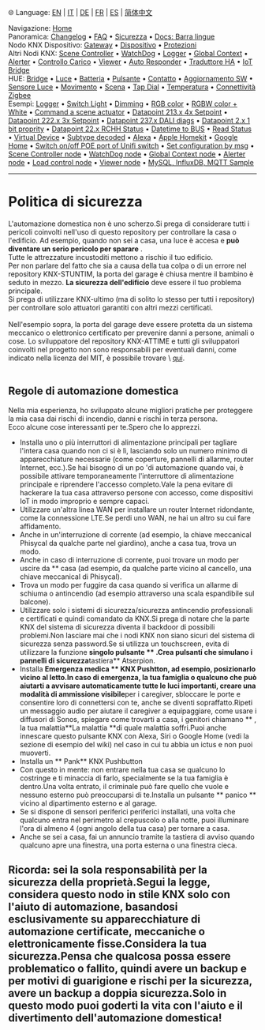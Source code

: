 🌐 Language: [EN](/node-red-contrib-knx-ultimate/wiki/SECURITY) | [IT](/node-red-contrib-knx-ultimate/wiki/it-SECURITY) | [DE](/node-red-contrib-knx-ultimate/wiki/de-SECURITY) | [FR](/node-red-contrib-knx-ultimate/wiki/fr-SECURITY) | [ES](/node-red-contrib-knx-ultimate/wiki/es-SECURITY) | [简体中文](/node-red-contrib-knx-ultimate/wiki/zh-CN-SECURITY)
<!-- NAV START -->
Navigazione: [Home](https://supergiovane.github.io/node-red-contrib-knx-ultimate/wiki/it-Home)  
Panoramica: [Changelog](https://github.com/Supergiovane/node-red-contrib-knx-ultimate/blob/master/CHANGELOG.md) • [FAQ](https://supergiovane.github.io/node-red-contrib-knx-ultimate/wiki/it-FAQ-Troubleshoot) • [Sicurezza](https://supergiovane.github.io/node-red-contrib-knx-ultimate/wiki/it-SECURITY) • [Docs: Barra lingue](https://supergiovane.github.io/node-red-contrib-knx-ultimate/wiki/it-Docs-Language-Bar)  
Nodo KNX Dispositivo: [Gateway](https://supergiovane.github.io/node-red-contrib-knx-ultimate/wiki/it-Gateway-configuration) • [Dispositivo](https://supergiovane.github.io/node-red-contrib-knx-ultimate/wiki/it-Device) • [Protezioni](https://supergiovane.github.io/node-red-contrib-knx-ultimate/wiki/it-Protections)  
Altri Nodi KNX: [Scene Controller](https://supergiovane.github.io/node-red-contrib-knx-ultimate/wiki/it-SceneController-Configuration) • [WatchDog](https://supergiovane.github.io/node-red-contrib-knx-ultimate/wiki/it-WatchDog-Configuration) • [Logger](https://supergiovane.github.io/node-red-contrib-knx-ultimate/wiki/it-Logger-Configuration) • [Global Context](https://supergiovane.github.io/node-red-contrib-knx-ultimate/wiki/it-GlobalVariable) • [Alerter](https://supergiovane.github.io/node-red-contrib-knx-ultimate/wiki/it-Alerter-Configuration) • [Controllo Carico](https://supergiovane.github.io/node-red-contrib-knx-ultimate/wiki/it-LoadControl-Configuration) • [Viewer](https://supergiovane.github.io/node-red-contrib-knx-ultimate/wiki/it-knxUltimateViewer) • [Auto Responder](https://supergiovane.github.io/node-red-contrib-knx-ultimate/wiki/it-KNXAutoResponder) • [Traduttore HA](https://supergiovane.github.io/node-red-contrib-knx-ultimate/wiki/it-HATranslator) • [IoT Bridge](https://supergiovane.github.io/node-red-contrib-knx-ultimate/wiki/it-IoT-Bridge-Configuration)  
HUE: [Bridge](https://supergiovane.github.io/node-red-contrib-knx-ultimate/wiki/it-HUE+Bridge+configuration) • [Luce](https://supergiovane.github.io/node-red-contrib-knx-ultimate/wiki/it-HUE+Light) • [Batteria](https://supergiovane.github.io/node-red-contrib-knx-ultimate/wiki/it-HUE+Battery) • [Pulsante](https://supergiovane.github.io/node-red-contrib-knx-ultimate/wiki/it-HUE+Button) • [Contatto](https://supergiovane.github.io/node-red-contrib-knx-ultimate/wiki/it-HUE+Contact+sensor) • [Aggiornamento SW](https://supergiovane.github.io/node-red-contrib-knx-ultimate/wiki/it-HUE+Device+software+update) • [Sensore Luce](https://supergiovane.github.io/node-red-contrib-knx-ultimate/wiki/it-HUE+Light+sensor) • [Movimento](https://supergiovane.github.io/node-red-contrib-knx-ultimate/wiki/it-HUE+Motion) • [Scena](https://supergiovane.github.io/node-red-contrib-knx-ultimate/wiki/it-HUE+Scene) • [Tap Dial](https://supergiovane.github.io/node-red-contrib-knx-ultimate/wiki/it-HUE+Tapdial) • [Temperatura](https://supergiovane.github.io/node-red-contrib-knx-ultimate/wiki/it-HUE+Temperature+sensor) • [Connettività Zigbee](https://supergiovane.github.io/node-red-contrib-knx-ultimate/wiki/it-HUE+Zigbee+connectivity)  
Esempi: [Logger](https://supergiovane.github.io/node-red-contrib-knx-ultimate/wiki/it-Logger-Sample) • [Switch Light](https://supergiovane.github.io/node-red-contrib-knx-ultimate/wiki/-Sample---Switch-light) • [Dimming](https://supergiovane.github.io/node-red-contrib-knx-ultimate/wiki/-Sample---Dimming) • [RGB color](https://supergiovane.github.io/node-red-contrib-knx-ultimate/wiki/-Sample---RGB-Color) • [RGBW color + White](https://supergiovane.github.io/node-red-contrib-knx-ultimate/wiki/-Sample---RGBW-Color-plus-White) • [Command a scene actuator](https://supergiovane.github.io/node-red-contrib-knx-ultimate/wiki/-Sample---Control-a-scene-actuator) • [Datapoint 213.x 4x Setpoint](https://supergiovane.github.io/node-red-contrib-knx-ultimate/wiki/-Sample---DPT213) • [Datapoint 222.x 3x Setpoint](https://supergiovane.github.io/node-red-contrib-knx-ultimate/wiki/-Sample---DPT222) • [Datapoint 237.x DALI diags](https://supergiovane.github.io/node-red-contrib-knx-ultimate/wiki/-Sample---DPT237) • [Datapoint 2.x 1 bit proprity](https://supergiovane.github.io/node-red-contrib-knx-ultimate/wiki/-Sample---DPT2) • [Datapoint 22.x RCHH Status](https://supergiovane.github.io/node-red-contrib-knx-ultimate/wiki/-Sample---DPT22) • [Datetime to BUS](https://supergiovane.github.io/node-red-contrib-knx-ultimate/wiki/-Sample---DateTime-to-BUS) • [Read Status](https://supergiovane.github.io/node-red-contrib-knx-ultimate/wiki/-Sample---Read-value-from-Device) • [Virtual Device](https://supergiovane.github.io/node-red-contrib-knx-ultimate/wiki/-Sample---Virtual-Device) • [Subtype decoded](https://supergiovane.github.io/node-red-contrib-knx-ultimate/wiki/-Sample---Subtype) • [Alexa](https://supergiovane.github.io/node-red-contrib-knx-ultimate/wiki/-Sample---Alexa) • [Apple Homekit](https://supergiovane.github.io/node-red-contrib-knx-ultimate/wiki/-Sample---Apple-Homekit) • [Google Home](https://supergiovane.github.io/node-red-contrib-knx-ultimate/wiki/-Sample---Google-Assistant) • [Switch on/off POE port of Unifi switch](https://supergiovane.github.io/node-red-contrib-knx-ultimate/wiki/-Sample---UnifiPOE) • [Set configuration by msg](https://supergiovane.github.io/node-red-contrib-knx-ultimate/wiki/-Sample-setConfig) • [Scene Controller node](https://supergiovane.github.io/node-red-contrib-knx-ultimate/wiki/Sample-Scene-Node) • [WatchDog node](https://supergiovane.github.io/node-red-contrib-knx-ultimate/wiki/-Sample---WatchDog) • [Global Context node](https://supergiovane.github.io/node-red-contrib-knx-ultimate/wiki/SampleGlobalContextNode) • [Alerter node](https://supergiovane.github.io/node-red-contrib-knx-ultimate/wiki/SampleAlerter) • [Load control node](https://supergiovane.github.io/node-red-contrib-knx-ultimate/wiki/SampleLoadControl) • [Viewer node](https://supergiovane.github.io/node-red-contrib-knx-ultimate/wiki/knxUltimateViewer) • [MySQL, InfluxDB, MQTT Sample](https://supergiovane.github.io/node-red-contrib-knx-ultimate/wiki/Sample-KNX2MQTT-KNX2MySQL-KNX2InfluxDB)
<!-- NAV END -->
---
# Politica di sicurezza
L'automazione domestica non è uno scherzo.Si prega di considerare tutti i pericoli coinvolti nell'uso di questo repository per controllare la casa o l'edificio.
Ad esempio, quando non sei a casa, una luce è accesa e **può diventare un serio pericolo per sparare** .<br/>
Tutte le attrezzature incustoditi mettono a rischio il tuo edificio.<br/>
Per non parlare del fatto che sia a causa della tua colpa o di un errore nel repository KNX-STUNTIM, la porta del garage è chiusa mentre il bambino è seduto in mezzo.
**La sicurezza dell'edificio** deve essere il tuo problema principale.<br/>
Si prega di utilizzare KNX-ultimo (ma di solito lo stesso per tutti i repository) per controllare solo attuatori garantiti con altri mezzi certificati.<br/> <br/>
Nell'esempio sopra, la porta del garage deve essere protetta da un sistema meccanico o elettronico certificato per prevenire danni a persone, animali o cose.
Lo sviluppatore del repository KNX-ATTIME e tutti gli sviluppatori coinvolti nel progetto non sono responsabili per eventuali danni, come indicato nella licenza del MIT, è possibile trovare \ [qui](§url0§).<br/> <br/>
## Regole di automazione domestica
Nella mia esperienza, ho sviluppato alcune migliori pratiche per proteggere la mia casa dai rischi di incendio, danni e rischi in terza persona.<br/>
Ecco alcune cose interessanti per te.Spero che lo apprezzi.<br/>
- Installa uno o più interruttori di alimentazione principali per tagliare l'intera casa quando non ci si è lì, lasciando solo un numero minimo di apparecchiature necessarie (come coperture, pannelli di allarme, router Internet, ecc.).Se hai bisogno di un po 'di automazione quando vai, è possibile attivare temporaneamente l'interruttore di alimentazione principale e riprendere l'accesso completo.Vale la pena evitare di hackerare la tua casa attraverso persone con accesso, come dispositivi IoT in modo improprio e sempre capaci.
- Utilizzare un'altra linea WAN per installare un router Internet ridondante, come la connessione LTE.Se perdi uno WAN, ne hai un altro su cui fare affidamento.
- Anche in un'interruzione di corrente (ad esempio, la chiave meccanical Phisycal da qualche parte nel giardino), anche a casa tua, trova un modo.
- Anche in caso di interruzione di corrente, puoi trovare un modo per uscire da \*\* casa (ad esempio, da qualche parte vicino al cancello, una chiave meccanical di Phisycal).
- Trova un modo per fuggire da casa quando si verifica un allarme di schiuma o antincendio (ad esempio attraverso una scala espandibile sul balcone).
- Utilizzare solo i sistemi di sicurezza/sicurezza antincendio professionali e certificati e quindi comandato da KNX.Si prega di notare che la parte KNX del sistema di sicurezza diventa il backdoor di possibili problemi.Non lasciare mai che i nodi KNX non siano sicuri del sistema di sicurezza senza password.Se si utilizza un touchscreen, evita di utilizzare la funzione **singolo pulsante ** .Crea pulsanti che simulano i pannelli di sicurezza**tastiera** Atserpion.
- Installa **Emergenza medica ** KNX Pushtton, ad esempio, posizionarlo vicino al letto.In caso di emergenza, la tua famiglia o qualcuno che può aiutarti a avvisare automaticamente tutte le luci importanti, creare una modalità di ammissione visibile**per i caregiver, sbloccare le porte e consentire loro di connettersi con te, anche se diventi sopraffatto.Ripeti un messaggio audio per aiutare il caregiver a equipaggiare, come usare i diffusori di Sonos, spiegare come trovarti a casa, i genitori chiamano ** , la tua malattia**La malattia \*\*di quale malattia soffri.Puoi anche innescare questo pulsante KNX con Alexa, Siri o Google Home (vedi la sezione di esempio del wiki) nel caso in cui tu abbia un ictus e non puoi muoverti.
- Installa un ** Pank** KNX Pushbutton
- Con questo in mente: non entrare nella tua casa se qualcuno lo costringe e ti minaccia di farlo, specialmente se la tua famiglia è dentro.Una volta entrato, il criminale può fare quello che vuole e nessuno esterno può preoccuparsi di te.Installa un pulsante \*\* panico \*\* vicino al dipartimento esterno e al garage.
- Se si dispone di sensori periferici periferici installati, una volta che qualcuno entra nel perimetro al crepuscolo o alla notte, puoi illuminare l'ora di almeno 4 (ogni angolo della tua casa) per tornare a casa.
- Anche se sei a casa, fai un annuncio tramite la tastiera di avviso quando qualcuno apre una finestra, una porta esterna o una finestra cieca.
## Ricorda: sei la sola responsabilità per la sicurezza della proprietà.Segui la legge, considera questo nodo in stile KNX solo con l'aiuto di automazione, basandosi esclusivamente su apparecchiature di automazione certificate, meccaniche o elettronicamente fisse.Considera la tua sicurezza.Pensa che qualcosa possa essere problematico o fallito, quindi avere un backup e per motivi di guarigione e rischi per la sicurezza, avere un backup a doppia sicurezza.Solo in questo modo puoi goderti la vita con l'aiuto e il divertimento dell'automazione domestica!